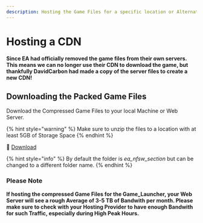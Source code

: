 ```yaml
---
description: Hosting the Game Files for a specific location or Alternative Source
---
```


# Hosting a CDN

**Since EA had officially removed the game files from their own servers. This means we can no longer use their CDN to download the game, but thankfully DavidCarbon had made a copy of the server files to create a new CDN!**

## Downloading the Packed Game Files

Download the Compressed Game Files to your local Machine or Web Server.

{% hint style="warning" %}
Make sure to unzip the files to a location with at least 5GB of Storage Space
{% endhint %}

 💾 [Download](https://drive.google.com/folderview?id=17j5-yga6PHWsxnmqJImMBTyYmFK8qzzu)

{% hint style="info" %}
By default the folder is _ea\_nfsw\_section_ but can be changed to a different folder name.
{% endhint %}

### **Please Note**

**If hosting the compressed Game Files for the Game\_Launcher, your Web Server will see a rough Average of 3-5 TB of Bandwith per month. Please make sure to check with your Hosting Provider to have enough Bandwith for such Traffic, especially during High Peak Hours.**

